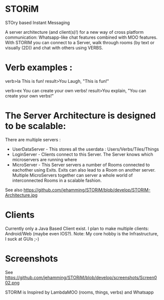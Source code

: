 # STORiM
STOry based Instant Messaging

A server architecture (and client(s)!) for a new way of cross platform communication: Whatsapp-like chat features combined with MOO features. 
With STORIM you can connect to a Server, walk through rooms (by text or visually (2D)) and chat with others using VERBS.

# Verb examples : 
verb>la This is fun!
result>You Laugh, "This is fun!"

verb>ex You can create your own verbs!
result>You explain, "You can create your own verbs!"

# The Server Architecture is designed to be scalable: 
There are multiple servers : 
- UserDataServer - This stores all the userdata : Users/Verbs/Tiles/Things 
- LoginServer - Clients connect to this Server. The Server knows which microservers are running where
- MicroServer - This Server servers a number of Rooms connected to eachother using Exits. Exits can also lead to a Room on another server. Multiple MicroServers together can server a whole world of interconnected Rooms in a scalable fashion. 

See also https://github.com/jehamming/STORiM/blob/develop/STORIM-Architecture.jpg 

# Clients
Currently only a Java Based Client exist. I plan to make multiple clients: Android/Web (maybe even IOS?). 
Note: My core hobby is the Infrastructure, I suck at GUIs ;-) 

# Screenshots
See https://github.com/jehamming/STORiM/blob/develop/screenshots/Screen002.png 


STORIM is Inspired by LambdaMOO (rooms, things, verbs) and Whatsapp



